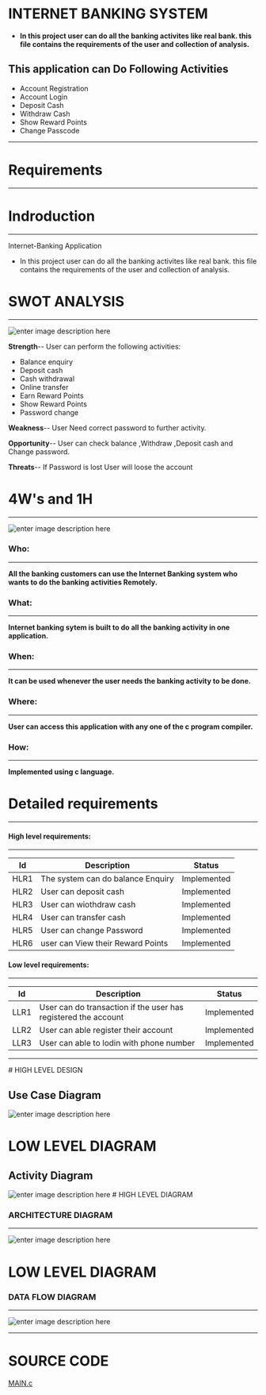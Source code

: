 # INTERNET BANKING SYSTEM
- **In this project user can do all the banking activites like real bank. this file contains the requirements of the user and collection of analysis.**
## This application can Do Following Activities
- Account Registration
- Account Login
- Deposit Cash
- Withdraw Cash
- Show Reward Points
- Change Passcode


_____________________
# Requirements

_________________________________________________________
# Indroduction

_________________________________________________________
Internet-Banking Application 
- In this project user can do all the banking activites like real bank. this file contains the requirements of the user and collection of analysis.

# SWOT ANALYSIS
_________________________________________________________

![enter image description here](https://www.linkpicture.com/q/DATAFLOW-5.png)

**Strength**-- User can perform the following activities:

- Balance enquiry
- Deposit cash
- Cash withdrawal
- Online transfer
- Earn Reward Points
- Show Reward Points 
- Password change

**Weakness**-- User Need correct password to further activity.

**Opportunity**-- User can check balance ,Withdraw ,Deposit cash and Change password.

**Threats**-- If Password is lost User will loose the account

# 4W's and 1H

__________________________________________________________
![enter image description here](https://www.linkpicture.com/q/DATAFLOW-2.png)

### Who:
__________________________________________________________
**All the banking customers can use the Internet Banking system who wants to do the banking activities Remotely.**
### What:
__________________________________________________________
**Internet banking sytem is built to do all the banking activity in one application.**

### When:
__________________________________________________________
**It can be used whenever the user needs the banking activity to be done.**
### Where:
__________________________________________________________
**User can access this application with any one of the c program compiler.**
### How:
__________________________________________________________
**Implemented  using c language.**

# Detailed requirements
__________________________________________________________
#### High level requirements:
__________________________________________________________
| Id | Description | Status |
| ------ | ------ | ------ |
| HLR1|The system can do balance Enquiry|Implemented||
| HLR2|User can deposit cash|Implemented|
| HLR3|User can wiothdraw cash|Implemented|
| HLR4|User can transfer cash|Implemented|
| HLR5|User can change Password|Implemented|
|HLR6|user can View their Reward Points|Implemented|

#### Low level requirements:
__________________________________________________________
| Id | Description | Status |
| ------ | ------ | ------ |
| LLR1|User can do transaction if the user has registered the account |Implemented||
| LLR2|User can able register their account|Implemented|
| LLR3|User can able to lodin with phone number|Implemented|
__________________________________________________________
﻿# HIGH LEVEL DESIGN

## Use Case Diagram
![enter image description here](https://www.linkpicture.com/q/Untitled-Workspace.png)


# LOW LEVEL DIAGRAM

##  Activity Diagram

![enter image description here](https://www.linkpicture.com/q/Untitled-Workspace-4.png)
﻿# HIGH LEVEL DIAGRAM
### ARCHITECTURE DIAGRAM
___________________

![enter image description here](https://www.linkpicture.com/q/Untitled-Workspace-5.png)

# LOW LEVEL DIAGRAM
### DATA FLOW DIAGRAM
______________________

![enter image description here](https://www.linkpicture.com/q/DATAFLOW-7.png)
______________
# SOURCE CODE
[MAIN.c](https://github.com/Abishek1027/m1-projectgoal-utility/blob/main/3_Implementation/Implementation_main_c.c)

